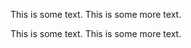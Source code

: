 This is some text.
This is some more text.
<?This is a processing instruction.?>
This is some text.
This is some more text.
